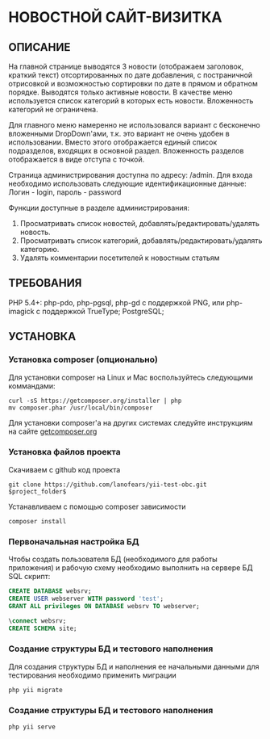 НОВОСТНОЙ САЙТ-ВИЗИТКА 
======================

ОПИСАНИЕ
--------

На главной странице выводятся 3 новости (отображаем заголовок, краткий текст) отсортированных по дате добавления, с постраничной отрисовкой и возможностью сортировки по дате в прямом и обратном порядке. 
Выводятся только активные новости. В качестве меню используется список категорий в которых есть новости. Вложенность категорий не ограничена.

Для главного меню намеренно не использовался вариант с бесконечно вложенными DropDown'ами, т.к. это вариант не очень удобен в использовании.
Вместо этого отображается единый список подразделов, входящих в основной раздел. Вложенность разделов отображается в виде отступа с точкой.
 
Страница администрирования доступна по адресу: /admin. 
Для входа необходимо использовать следующие идентификационные данные:
Логин - login, пароль - password

Функции доступные в разделе администрирования:
1) Просматривать список новостей, добавлять/редактировать/удалять новость.
2) Просматривать список категорий, добавлять/редактировать/удалять категорию.
3) Удалять комментарии посетителей к новостным статьям

ТРЕБОВАНИЯ
----------

PHP 5.4+: php-pdo, php-pgsql, php-gd с поддержкой PNG, или php-imagick с поддержкой TrueType; 
PostgreSQL;


УСТАНОВКА
---------

### Установка composer (опционально)

Для установки composer на Linux и Mac воспользуйтесь следующими коммандами:

~~~
curl -sS https://getcomposer.org/installer | php
mv composer.phar /usr/local/bin/composer
~~~

Для установки composer'а на других системах следуйте инструкциям на сайте [getcomposer.org](https://getcomposer.org/download/)

### Установка файлов проекта

Скачиваем с github код проекта

~~~
git clone https://github.com/lanofears/yii-test-obc.git $project_folder$
~~~

Устанавливаем с помощью composer зависимости

~~~
composer install
~~~

### Первоначальная настройка БД

Чтобы создать пользователя БД (необходимого для работы приложения) и рабочую схему необходимо выполнить на сервере БД SQL скрипт:   

```sql
CREATE DATABASE websrv;
CREATE USER webserver WITH password 'test';
GRANT ALL privileges ON DATABASE websrv TO webserver;

\connect websrv;
CREATE SCHEMA site;
```

### Создание структуры БД и тестового наполнения

Для создания структуры БД и наполнения ее начальными данными для тестирования необходимо применить миграции

~~~
php yii migrate
~~~


### Создание структуры БД и тестового наполнения

~~~
php yii serve
~~~

